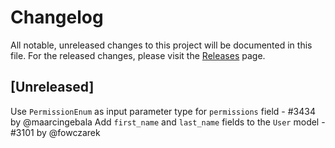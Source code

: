 # Changelog
All notable, unreleased changes to this project will be documented in this file. For the released changes, please visit the [Releases](https://github.com/mirumee/saleor/releases) page.

## [Unreleased]

Use `PermissionEnum` as input parameter type for `permissions` field - #3434 by @maarcingebala
Add `first_name` and `last_name` fields to the `User` model - #3101 by @fowczarek
